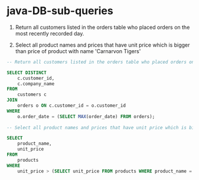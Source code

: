 # java-DB-sub-queries

1. Return all customers listed in the orders table who placed orders on the most recently recorded day. 

2. Select all product names and prices that have unit price which is bigger than price of product with name 'Carnarvon Tigers'

```SQL
-- Return all customers listed in the orders table who placed orders on the most recently recorded day.

SELECT DISTINCT
    c.customer_id,
    c.company_name
FROM
    customers c
JOIN
    orders o ON c.customer_id = o.customer_id
WHERE
    o.order_date = (SELECT MAX(order_date) FROM orders);
	
-- Select all product names and prices that have unit price which is bigger than price of product with name 'Carnarvon Tigers'

SELECT
    product_name,
    unit_price
FROM
    products
WHERE
    unit_price > (SELECT unit_price FROM products WHERE product_name = 'Carnarvon Tigers');

```
